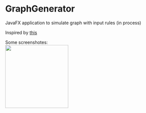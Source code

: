 # GraphGenerator
 JavaFX application to simulate graph with input rules (in process)  
 
 Inspired by <a href="https://writings.stephenwolfram.com/2020/04/finally-we-may-have-a-path-to-the-fundamental-theory-of-physics-and-its-beautiful/">this</a>  
 
 Some screenshotes:  
<img src="https://user-images.githubusercontent.com/25348980/143605524-f3817428-672b-4845-a884-074b82d7209f.png" width="200"></img> <br/>  

